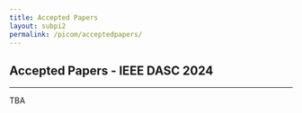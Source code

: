 ```yaml
---
title: Accepted Papers
layout: subpi2
permalink: /picom/acceptedpapers/
---
```


<h2>Accepted Papers - IEEE DASC 2024</h2>
<hr/>
TBA